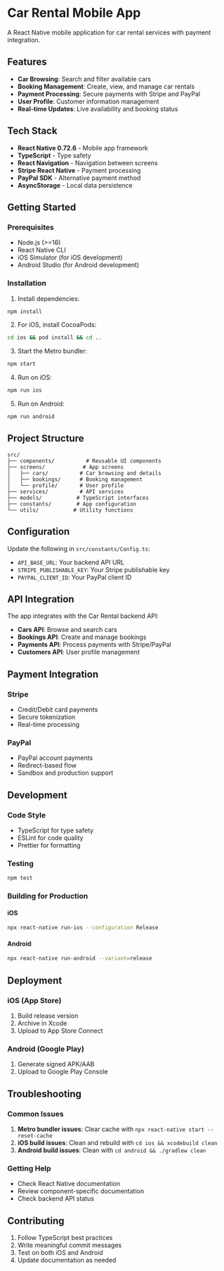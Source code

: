 # Car Rental Mobile App

A React Native mobile application for car rental services with payment integration.

## Features

- **Car Browsing**: Search and filter available cars
- **Booking Management**: Create, view, and manage car rentals
- **Payment Processing**: Secure payments with Stripe and PayPal
- **User Profile**: Customer information management
- **Real-time Updates**: Live availability and booking status

## Tech Stack

- **React Native 0.72.6** - Mobile app framework
- **TypeScript** - Type safety
- **React Navigation** - Navigation between screens
- **Stripe React Native** - Payment processing
- **PayPal SDK** - Alternative payment method
- **AsyncStorage** - Local data persistence

## Getting Started

### Prerequisites

- Node.js (>=16)
- React Native CLI
- iOS Simulator (for iOS development)
- Android Studio (for Android development)

### Installation

1. Install dependencies:
```bash
npm install
```

2. For iOS, install CocoaPods:
```bash
cd ios && pod install && cd ..
```

3. Start the Metro bundler:
```bash
npm start
```

4. Run on iOS:
```bash
npm run ios
```

5. Run on Android:
```bash
npm run android
```

## Project Structure

```
src/
├── components/          # Reusable UI components
├── screens/            # App screens
│   ├── cars/          # Car browsing and details
│   ├── bookings/      # Booking management
│   └── profile/       # User profile
├── services/          # API services
├── models/           # TypeScript interfaces
├── constants/        # App configuration
└── utils/           # Utility functions
```

## Configuration

Update the following in `src/constants/Config.ts`:

- `API_BASE_URL`: Your backend API URL
- `STRIPE_PUBLISHABLE_KEY`: Your Stripe publishable key
- `PAYPAL_CLIENT_ID`: Your PayPal client ID

## API Integration

The app integrates with the Car Rental backend API:

- **Cars API**: Browse and search cars
- **Bookings API**: Create and manage bookings
- **Payments API**: Process payments with Stripe/PayPal
- **Customers API**: User profile management

## Payment Integration

### Stripe
- Credit/Debit card payments
- Secure tokenization
- Real-time processing

### PayPal
- PayPal account payments
- Redirect-based flow
- Sandbox and production support

## Development

### Code Style
- TypeScript for type safety
- ESLint for code quality
- Prettier for formatting

### Testing
```bash
npm test
```

### Building for Production

#### iOS
```bash
npx react-native run-ios --configuration Release
```

#### Android
```bash
npx react-native run-android --variant=release
```

## Deployment

### iOS (App Store)
1. Build release version
2. Archive in Xcode
3. Upload to App Store Connect

### Android (Google Play)
1. Generate signed APK/AAB
2. Upload to Google Play Console

## Troubleshooting

### Common Issues

1. **Metro bundler issues**: Clear cache with `npx react-native start --reset-cache`
2. **iOS build issues**: Clean and rebuild with `cd ios && xcodebuild clean`
3. **Android build issues**: Clean with `cd android && ./gradlew clean`

### Getting Help

- Check React Native documentation
- Review component-specific documentation
- Check backend API status

## Contributing

1. Follow TypeScript best practices
2. Write meaningful commit messages
3. Test on both iOS and Android
4. Update documentation as needed